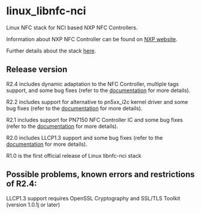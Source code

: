linux_libnfc-nci
================
Linux NFC stack for NCI based NXP NFC Controllers.

Information about NXP NFC Controller can be found on [NXP website](https://www.nxp.com/products/identification-and-security/nfc/nfc-reader-ics:NFC-READER).

Further details about the stack [here](http://www.nxp.com/documents/application_note/AN11697.pdf).

Release version
---------------
R2.4 includes dynamic adaptation to the NFC Controller, multiple tags support, and some bug fixes (refer to the [documentation](http://www.nxp.com/documents/application_note/AN11697.pdf) for more details).

R2.2 includes support for alternative to pn5xx_i2c kernel driver and some bug fixes (refer to the [documentation](http://www.nxp.com/documents/application_note/AN11697.pdf) for more details).

R2.1 includes support for PN7150 NFC Controller IC and some bug fixes (refer to the [documentation](http://www.nxp.com/documents/application_note/AN11697.pdf) for more details).

R2.0 includes LLCP1.3 support and some bug fixes (refer to the [documentation](http://www.nxp.com/documents/application_note/AN11697.pdf) for more details).

R1.0 is the first official release of Linux libnfc-nci stack

Possible problems, known errors and restrictions of R2.4:
---------------------------------------------------------
LLCP1.3 support requires OpenSSL Cryptography and SSL/TLS Toolkit (version 1.0.1j or later)
